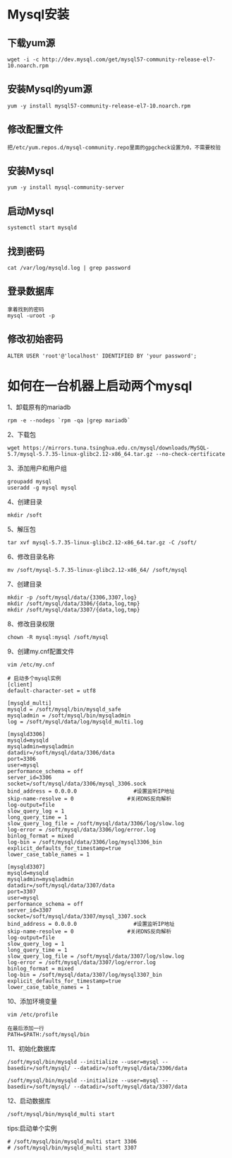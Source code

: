 # Mysql安装

## 下载yum源

```shell
wget -i -c http://dev.mysql.com/get/mysql57-community-release-el7-10.noarch.rpm
```

## 安装Mysql的yum源

```shell
yum -y install mysql57-community-release-el7-10.noarch.rpm
```

## 修改配置文件

```
把/etc/yum.repos.d/mysql-community.repo里面的gpgcheck设置为0，不需要校验
```

## 安装Mysql

```shell
yum -y install mysql-community-server
```

## 启动Mysql

```
systemctl start mysqld
```

## 找到密码

```
cat /var/log/mysqld.log | grep password
```

## 登录数据库

```
拿着找到的密码
mysql -uroot -p
```

## 修改初始密码

```mysql
ALTER USER 'root'@'localhost' IDENTIFIED BY 'your password';
```

# 如何在一台机器上启动两个mysql

1、卸载原有的mariadb

```shell
rpm -e --nodeps `rpm -qa |grep mariadb`
```

2、下载包

```shell
wget https://mirrors.tuna.tsinghua.edu.cn/mysql/downloads/MySQL-5.7/mysql-5.7.35-linux-glibc2.12-x86_64.tar.gz --no-check-certificate
```

3、添加用户和用户组

```shell
groupadd mysql
useradd -g mysql mysql
```

4、创建目录

```shell
mkdir /soft
```

5、解压包

```shell
tar xvf mysql-5.7.35-linux-glibc2.12-x86_64.tar.gz -C /soft/
```

6、修改目录名称

```shell
mv /soft/mysql-5.7.35-linux-glibc2.12-x86_64/ /soft/mysql
```

7、创建目录

```shell
mkdir -p /soft/mysql/data/{3306,3307,log}
mkdir /soft/mysql/data/3306/{data,log,tmp}
mkdir /soft/mysql/data/3307/{data,log,tmp}
```

8、修改目录权限

```shell
chown -R mysql:mysql /soft/mysql
```

9、创建my.cnf配置文件

```shell
vim /etc/my.cnf
```

```shell
# 启动多个mysql实例
[client] 
default-character-set = utf8

[mysqld_multi] 
mysqld = /soft/mysql/bin/mysqld_safe
mysqladmin = /soft/mysql/bin/mysqladmin
log = /soft/mysql/data/log/mysqld_multi.log

[mysqld3306] 
mysqld=mysqld
mysqladmin=mysqladmin
datadir=/soft/mysql/data/3306/data
port=3306
user=mysql
performance_schema = off
server_id=3306
socket=/soft/mysql/data/3306/mysql_3306.sock
bind_address = 0.0.0.0                  #设置监听IP地址
skip-name-resolve = 0                 #关闭DNS反向解析 
log-output=file
slow_query_log = 1
long_query_time = 1
slow_query_log_file = /soft/mysql/data/3306/log/slow.log
log-error = /soft/mysql/data/3306/log/error.log
binlog_format = mixed
log-bin = /soft/mysql/data/3306/log/mysql3306_bin
explicit_defaults_for_timestamp=true
lower_case_table_names = 1
  
[mysqld3307] 
mysqld=mysqld
mysqladmin=mysqladmin
datadir=/soft/mysql/data/3307/data
port=3307
user=mysql
performance_schema = off
server_id=3307
socket=/soft/mysql/data/3307/mysql_3307.sock
bind_address = 0.0.0.0                  #设置监听IP地址
skip-name-resolve = 0                 #关闭DNS反向解析 
log-output=file
slow_query_log = 1
long_query_time = 1
slow_query_log_file = /soft/mysql/data/3307/log/slow.log
log-error = /soft/mysql/data/3307/log/error.log
binlog_format = mixed
log-bin = /soft/mysql/data/3307/log/mysql3307_bin
explicit_defaults_for_timestamp=true
lower_case_table_names = 1
```

10、添加环境变量

```shell
vim /etc/profile
```

```shell
在最后添加一行
PATH=$PATH:/soft/mysql/bin
```

11、初始化数据库

```shell
/soft/mysql/bin/mysqld --initialize --user=mysql --basedir=/soft/mysql/ --datadir=/soft/mysql/data/3306/data

/soft/mysql/bin/mysqld --initialize --user=mysql --basedir=/soft/mysql/ --datadir=/soft/mysql/data/3307/data
```

12、启动数据库

```shell
/soft/mysql/bin/mysqld_multi start
```

tips:启动单个实例

```shell
# /soft/mysql/bin/mysqld_multi start 3306
# /soft/mysql/bin/mysqld_multi start 3307
```

